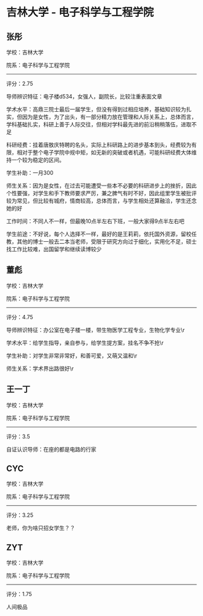 # 吉林大学 - 电子科学与工程学院

## 张彤

学校：吉林大学

院系：电子科学与工程学院

* * *

评分：2.75

导师辨识特征：电子楼d534，女强人，副院长，比较注重表面文章

学术水平：高鼎三院士最后一届学生，但没有得到过相应培养，基础知识较为扎实，但因为是女性，为了出头，有一部分精力放在管理和人际关系上，总体而言，学科基础扎实，科研上善于人际交往，但相对学科最先进的前沿稍稍落伍，进取不足

科研经费：挂着唐敖庆特聘的名头，实际上科研路上的进步基本到头，经费较为有限，相对于整个电子学院中规中矩，如无新的突破或者机遇，可能科研经费大体维持一个较为稳定的区间。

学生补助：一月300

师生关系：因为是女性，在过去可能遭受一些本不必要的科研进步上的挫折，因此个性要强，对学生和手下教师要求严厉，兼之脾气有时不好，因此组里学生被批评较为常见，但比较有城府，情商较高，总体而言，与学生相处还算融洽，学生还念她的好

工作时间：不同人不一样，但最晚10点半左右下班，一般大家得9点半左右吧

学生前途：不好说，每个人选择不一样，最好的是王莉莉，依托国外资源，留校任教，其他的博士一般去二本当老师，受限于研究方向过于细化，实用化不足，硕士找工作比较难，出国留学和继续读博较少

## 董彪

学校：吉林大学

院系：电子科学与工程学院

* * *

评分：4.75

导师辨识特征：办公室在电子楼一楼，带生物医学工程专业，生物化学专业\r

学术水平：给学生指导，亲自参与，给学生提方案，挂名不争不抢\r

学生补助：对学生非常非常好，和善可爱，又萌又温和\r

师生关系：学术界出路很好\r

## 王一丁

学校：吉林大学

院系：电子科学与工程学院

* * *

评分：3.5

自证认识导师：在座的都是电路的行家

## CYC

学校：吉林大学

院系：电子科学与工程学院

* * *

评分：3.25

老师，你为啥只招女学生？？

## ZYT

学校：吉林大学

院系：电子科学与工程学院

* * *

评分：1.75

人间极品